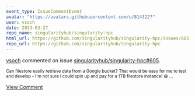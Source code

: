 ```yaml
---
event_type: IssueCommentEvent
avatar: "https://avatars.githubusercontent.com/u/814322?"
user: vsoch
date: 2023-03-27
repo_name: singularityhub/singularity-hpc
html_url: https://github.com/singularityhub/singularity-hpc/issues/605
repo_url: https://github.com/singularityhub/singularity-hpc
---
```


<a href='https://github.com/vsoch' target='_blank'>vsoch</a> commented on issue <a href='https://github.com/singularityhub/singularity-hpc/issues/605' target='_blank'>singularityhub/singularity-hpc#605</a>.

<small>Can filestore easily retrieve data from a Google bucket? That would be easy for me to test and develop - I'm not sure I could spin up and pay for a 1TB filestore instance! :laughing: ...</small>

<a href='https://github.com/singularityhub/singularity-hpc/issues/605' target='_blank'>View Comment</a>